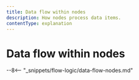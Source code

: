 ```yaml
---
title: Data flow within nodes
description: How nodes process data items.
contentType: explanation
---
```


# Data flow within nodes

--8<-- "_snippets/flow-logic/data-flow-nodes.md"
